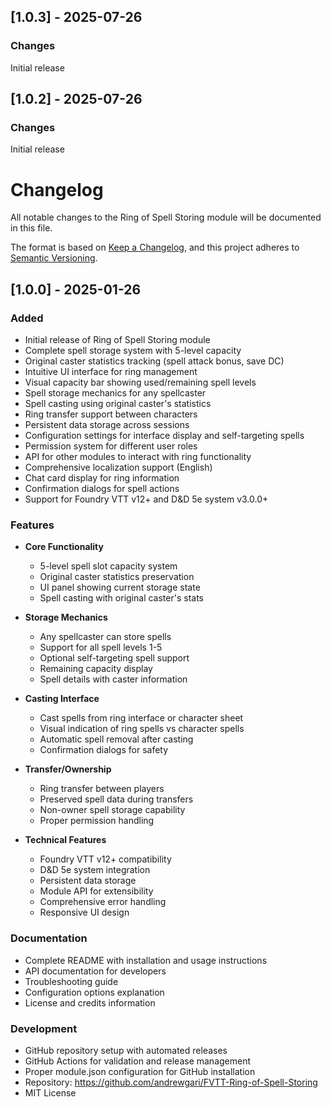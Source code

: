 ## [1.0.3] - 2025-07-26

### Changes
Initial release

## [1.0.2] - 2025-07-26

### Changes
Initial release

# Changelog

All notable changes to the Ring of Spell Storing module will be documented in this file.

The format is based on [Keep a Changelog](https://keepachangelog.com/en/1.0.0/),
and this project adheres to [Semantic Versioning](https://semver.org/spec/v2.0.0.html).

## [1.0.0] - 2025-01-26

### Added
- Initial release of Ring of Spell Storing module
- Complete spell storage system with 5-level capacity
- Original caster statistics tracking (spell attack bonus, save DC)
- Intuitive UI interface for ring management
- Visual capacity bar showing used/remaining spell levels
- Spell storage mechanics for any spellcaster
- Spell casting using original caster's statistics
- Ring transfer support between characters
- Persistent data storage across sessions
- Configuration settings for interface display and self-targeting spells
- Permission system for different user roles
- API for other modules to interact with ring functionality
- Comprehensive localization support (English)
- Chat card display for ring information
- Confirmation dialogs for spell actions
- Support for Foundry VTT v12+ and D&D 5e system v3.0.0+

### Features
- **Core Functionality**
  - 5-level spell slot capacity system
  - Original caster statistics preservation
  - UI panel showing current storage state
  - Spell casting with original caster's stats

- **Storage Mechanics**
  - Any spellcaster can store spells
  - Support for all spell levels 1-5
  - Optional self-targeting spell support
  - Remaining capacity display
  - Spell details with caster information

- **Casting Interface**
  - Cast spells from ring interface or character sheet
  - Visual indication of ring spells vs character spells
  - Automatic spell removal after casting
  - Confirmation dialogs for safety

- **Transfer/Ownership**
  - Ring transfer between players
  - Preserved spell data during transfers
  - Non-owner spell storage capability
  - Proper permission handling

- **Technical Features**
  - Foundry VTT v12+ compatibility
  - D&D 5e system integration
  - Persistent data storage
  - Module API for extensibility
  - Comprehensive error handling
  - Responsive UI design

### Documentation
- Complete README with installation and usage instructions
- API documentation for developers
- Troubleshooting guide
- Configuration options explanation
- License and credits information

### Development
- GitHub repository setup with automated releases
- GitHub Actions for validation and release management
- Proper module.json configuration for GitHub installation
- Repository: https://github.com/andrewgari/FVTT-Ring-of-Spell-Storing
- MIT License
